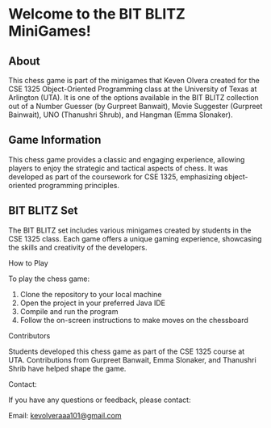 <HTML lang="eng">
<Body>

<h1>
Welcome to the BIT BLITZ MiniGames!
</h1>

<h2>About</h2>

This chess game is part of the minigames that Keven Olvera created for the CSE 1325 Object-Oriented Programming class at the University of Texas at Arlington (UTA). It is one of the options available in the BIT BLITZ collection out of a Number Guesser (by Gurpreet Banwait), Movie Suggester (Gurpreet Bainwait), UNO (Thanushri Shrub), and Hangman (Emma Slonaker).

<h2>Game Information</h2>

This chess game provides a classic and engaging experience, allowing players to enjoy the strategic and tactical aspects of chess. It was developed as part of the coursework for CSE 1325, emphasizing object-oriented programming principles.

<h2>BIT BLITZ Set</h2>

The BIT BLITZ set includes various minigames created by students in the CSE 1325 class. Each game offers a unique gaming experience, showcasing the skills and creativity of the developers.

How to Play

To play the chess game:

<ol>
  <li>Clone the repository to your local machine</li>
  <li>Open the project in your preferred Java IDE</li>
  <li>Compile and run the program</li>
  <li>Follow the on-screen instructions to make moves on the chessboard</li>
</ol>

Contributors

Students developed this chess game as part of the CSE 1325 course at UTA. Contributions from Gurpreet Banwait, Emma Slonaker, and Thanushri Shrib have helped shape the game.

<footer>
Contact:

If you have any questions or feedback, please contact:

Email: kevolveraaa101@gmail.com

</footer>

  </Body> 
</HTML>
